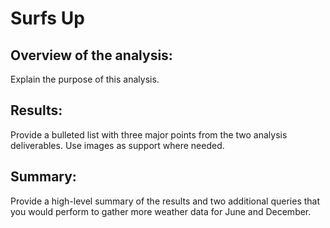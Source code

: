 # Surfs Up

## Overview of the analysis: 

Explain the purpose of this analysis.

## Results: 

Provide a bulleted list with three major points from the two analysis deliverables. Use images as support where needed.

## Summary: 

Provide a high-level summary of the results and two additional queries that you would perform to gather more weather data for June and December.
